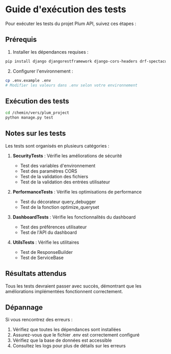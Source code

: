 # Guide d'exécution des tests

Pour exécuter les tests du projet Plum API, suivez ces étapes :

## Prérequis

1. Installer les dépendances requises :
```bash
pip install django djangorestframework django-cors-headers drf-spectacular python-dotenv dj-database-url python-magic bleach
```

2. Configurer l'environnement :
```bash
cp .env.example .env
# Modifier les valeurs dans .env selon votre environnement
```

## Exécution des tests

```bash
cd /chemin/vers/plum_project
python manage.py test
```

## Notes sur les tests

Les tests sont organisés en plusieurs catégories :

1. **SecurityTests** : Vérifie les améliorations de sécurité
   - Test des variables d'environnement
   - Test des paramètres CORS
   - Test de la validation des fichiers
   - Test de la validation des entrées utilisateur

2. **PerformanceTests** : Vérifie les optimisations de performance
   - Test du décorateur query_debugger
   - Test de la fonction optimize_queryset

3. **DashboardTests** : Vérifie les fonctionnalités du dashboard
   - Test des préférences utilisateur
   - Test de l'API du dashboard

4. **UtilsTests** : Vérifie les utilitaires
   - Test de ResponseBuilder
   - Test de ServiceBase

## Résultats attendus

Tous les tests devraient passer avec succès, démontrant que les améliorations implémentées fonctionnent correctement.

## Dépannage

Si vous rencontrez des erreurs :

1. Vérifiez que toutes les dépendances sont installées
2. Assurez-vous que le fichier .env est correctement configuré
3. Vérifiez que la base de données est accessible
4. Consultez les logs pour plus de détails sur les erreurs
